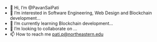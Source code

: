 - 👋 Hi, I’m @PavanSaiPati
- 👀 I’m interested in Software Engineering, Web Design and Blockchain development...
- 🌱 I’m currently learning Blockchain development...
- 💞️ I’m looking to collaborate on ...
- 📫 How to reach me pati.p@northeastern.edu

<!---
PavanSaiPati/PavanSaiPati is a ✨ special ✨ repository because its `README.md` (this file) appears on your GitHub profile.
You can click the Preview link to take a look at your changes.
--->
